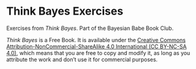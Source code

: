 # Think Bayes Exercises

Exercises from *Think Bayes*. Part of the Bayesian Babe Book Club.

*Think Bayes* is a Free Book. It is available under the [Creative Commons Attribution-NonCommercial-ShareAlike 4.0 International (CC BY-NC-SA 4.0)](https://creativecommons.org/licenses/by-nc-sa/4.0/), which means that you are free to copy and modify it, as long as you attribute the work and don’t use it for commercial purposes.